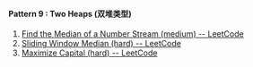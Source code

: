#### Pattern 9 : Two Heaps (双堆类型)
1. [Find the Median of a Number Stream (medium) -- LeetCode](https://leetcode.com/problems/find-median-from-data-stream/)
2. [Sliding Window Median (hard) -- LeetCode](https://leetcode.com/problems/sliding-window-median/)
3. [Maximize Capital (hard) -- LeetCode](https://leetcode.com/problems/ipo/)
 
